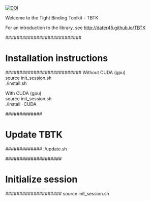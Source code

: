 [![DOI](https://zenodo.org/badge/50950512.svg)](https://zenodo.org/badge/latestdoi/50950512)

Welcome to the Tight Binding Toolkit - TBTK

For an introduction to the library, see http://dafer45.github.io/TBTK

###########################
# Installation instructions
###########################
Without CUDA (gpu)  
source init_session.sh  
./install.sh

With CUDA (gpu)  
source init_session.sh  
./install -CUDA

#############
# Update TBTK
#############
./update.sh

####################
# Initialize session
####################
source init_session.sh


